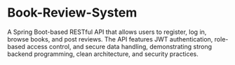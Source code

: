 # Book-Review-System
A Spring Boot-based RESTful API that allows users to register, log in, browse books, and post reviews. The API features JWT authentication, role-based access control, and secure data handling, demonstrating strong backend programming, clean architecture, and security practices.
